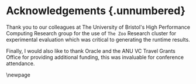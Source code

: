 # Acknowledgements {.unnumbered}

<!-- Thank you to my supervisors Josh, Greg and Alistair.
Thank you to my supervisors Josh, Alistair and Greg.
I couldnt not have asked for more patient, understanding yet still technically excellent roll models.
You have all had to repeat yourselves far too much and having the rigour to keep me on track and actively encourage my wild ideas -- albeit interspersed with dull writing.

Thank you to my family, mum, dad, brother, nan and pop -- Sue, Paul, Eddie, Betty and Ron -- I've been incredibly lucky to come from such a supportive environment, there is no way I would have had the confidence to even enrol in university much less stick through a PhD program.

My long-time suffering partner Flo... sorry!
You have been on the front-lines of PhD complaints, frustrations and my single mindedness to get this bloody thing finished for far too long.
I can't imagine how you still have the determination to start your own shortly -- I'm very proud of you.
Also, sorry about coming home at 5am with no teeth -- and the Stockholm syndrome that caused it.

I would also like to thank all my office buddies over the years -- Brian, Edwin, Jess, Shayanti, Gaurav, Anish, Luke and Kunshan -- without the support and communal suffering you all provided I would have abandoned my PhD a long time ago.
At various stages, you have all fed me, helped me de-stress by running me round a badminton court, listened to me complain more than my fair share and discuss -- from your perspectives must be especially boring -- ideas.

You have all been amazingly supportive friends and family and I love you all very much.

-->

Thank you to our colleagues at The University of Bristol's High Performance Computing Research group for the use of ``The Zoo`` Research cluster for experimental evaluation which was critical to generating the runtime results.

Finally, I would also like to thank Oracle and the ANU VC Travel Grants Office for providing additional funding, this was invaluable for conference attendance.

\newpage

